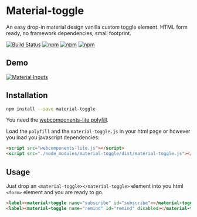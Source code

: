 # Material-toggle
An easy drop-in material design vanilla custom toggle element. HTML form ready, no framework dependencies, small footprint.

[![Build Status](https://img.shields.io/travis/nuclei/material-toggle/master.svg?style=flat-square)](https://travis-ci.org/nuclei/material-toggle) [![npm](https://img.shields.io/npm/v/material-toggle.svg?style=flat-square)](https://www.npmjs.com/package/material-toggle) [![npm](https://img.shields.io/npm/dt/material-toggle.svg?style=flat-square)](https://www.npmjs.com/package/material-toggle) [![npm](https://img.shields.io/npm/l/material-toggle.svg?style=flat-square)](https://github.com/nuclei/material-toggle/blob/master/LICENSE)

## Demo
[![Material Inputs](https://cloud.githubusercontent.com/assets/813754/19432757/350079e4-945e-11e6-9593-e2174285c435.png)](https://nuclei.github.io/material-toggle/index.html)


<!---
```
<custom-element-demo>
  <template>
    <script src="docs/webcomponentsjs/webcomponents.js"></script>
    <script src="src/material-toggle.js"></script>
    <label><material-toggle name="subscribe" id="subscribe"></material-toggle>Subscribe</label>
    <label><material-toggle name="remind" id="remind" disabled></material-toggle>Remind</label>
  </template>
</custom-element-demo>
```
-->

## Installation
```bash
npm install --save material-toggle
```

You need the [webcomponents-lite polyfill](https://github.com/webcomponents/webcomponentsjs).

Load the `polyfill` and the `material-toggle.js` in your html page or however you load you javascript dependencies:
```html
<script src="webcomponents-lite.js"></script>
<script src="./node_modules/material-toggle/dist/material-toggle.js"></script>
```

## Usage
Just drop an `<material-toggle></material-toggle>` element into you html `<form>` element and you are ready to go.

```html
<label><material-toggle name="subscribe" id="subscribe"></material-toggle>Subscribe</label>
<label><material-toggle name="remind" id="remind" disabled></material-toggle>Remind</label>
```
